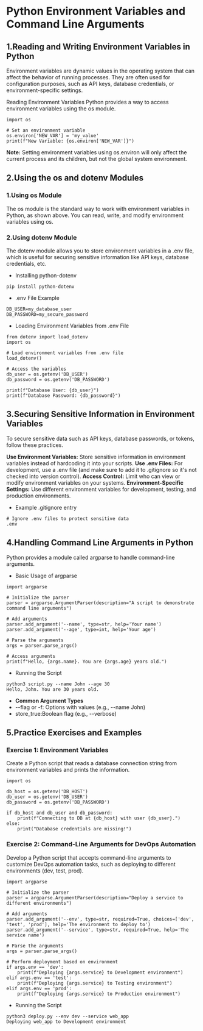 # Python Environment Variables and Command Line Arguments

## 1.Reading and Writing Environment Variables in Python
Environment variables are dynamic values in the operating system that can affect the behavior of running processes. They
are often used for configuration purposes, such as API keys, database credentials, or environment-specific settings.

Reading Environment Variables
Python provides a way to access environment variables using the os module.
```
import os

# Set an environment variable
os.environ['NEW_VAR'] = 'my_value'
print(f"New Variable: {os.environ['NEW_VAR']}")
```
**Note:** Setting environment variables using os.environ will only affect the current process and its children, but not 
the global system environment.

## 2.Using the os and dotenv Modules

### 1.Using os Module
The os module is the standard way to work with environment variables in Python, as shown above. You can read, write, and
modify environment variables using os.

### 2.Using dotenv Module
The dotenv module allows you to store environment variables in a .env file, which is useful for securing sensitive information
like API keys, database credentials, etc.

- Installing python-dotenv
```
pip install python-dotenv
```
- .env File Example
```
DB_USER=my_database_user
DB_PASSWORD=my_secure_password
```
- Loading Environment Variables from .env File
```
from dotenv import load_dotenv
import os

# Load environment variables from .env file
load_dotenv()

# Access the variables
db_user = os.getenv('DB_USER')
db_password = os.getenv('DB_PASSWORD')

print(f"Database User: {db_user}")
print(f"Database Password: {db_password}")
```
## 3.Securing Sensitive Information in Environment Variables
To secure sensitive data such as API keys, database passwords, or tokens, follow these practices.

**Use Environment Variables:** Store sensitive information in environment variables instead of hardcoding it into your scripts.
**Use .env Files:** For development, use a .env file (and make sure to add it to .gitignore so it's not checked into version control).
**Access Control:** Limit who can view or modify environment variables on your systems.
**Environment-Specific Settings:** Use different environment variables for development, testing, and production environments.

- Example .gitignore entry
```
# Ignore .env files to protect sensitive data
.env
```

## 4.Handling Command Line Arguments in Python
Python provides a module called argparse to handle command-line arguments.

- Basic Usage of argparse
```
import argparse

# Initialize the parser
parser = argparse.ArgumentParser(description="A script to demonstrate command line arguments")

# Add arguments
parser.add_argument('--name', type=str, help='Your name')
parser.add_argument('--age', type=int, help='Your age')

# Parse the arguments
args = parser.parse_args()

# Access arguments
print(f"Hello, {args.name}. You are {args.age} years old.")
```
- Running the Script
```
python3 script.py --name John --age 30
Hello, John. You are 30 years old.
```
- **Common Argument Types**
- --flag or -f: Options with values (e.g., --name John)
- store_true:Boolean flag (e.g., --verbose)

## 5.Practice Exercises and Examples

### Exercise 1: Environment Variables
Create a Python script that reads a database connection string from environment variables and prints the information.
```
import os

db_host = os.getenv('DB_HOST')
db_user = os.getenv('DB_USER')
db_password = os.getenv('DB_PASSWORD')

if db_host and db_user and db_password:
    print(f"Connecting to DB at {db_host} with user {db_user}.")
else:
    print("Database credentials are missing!")
```

### Exercise 2: Command-Line Arguments for DevOps Automation
Develop a Python script that accepts command-line arguments to customize DevOps automation tasks, such as deploying to 
different environments (dev, test, prod).
```
import argparse

# Initialize the parser
parser = argparse.ArgumentParser(description="Deploy a service to different environments")

# Add arguments
parser.add_argument('--env', type=str, required=True, choices=['dev', 'test', 'prod'], help='The environment to deploy to')
parser.add_argument('--service', type=str, required=True, help='The service name')

# Parse the arguments
args = parser.parse_args()

# Perform deployment based on environment
if args.env == 'dev':
    print(f"Deploying {args.service} to Development environment")
elif args.env == 'test':
    print(f"Deploying {args.service} to Testing environment")
elif args.env == 'prod':
    print(f"Deploying {args.service} to Production environment")
```
- Running the Script
```
python3 deploy.py --env dev --service web_app
Deploying web_app to Development environment
```
